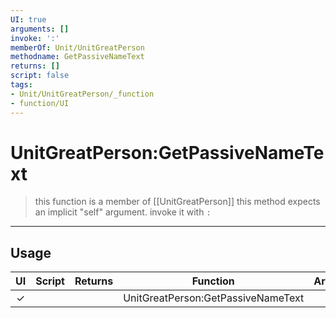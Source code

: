 ```yaml
---
UI: true
arguments: []
invoke: ':'
memberOf: Unit/UnitGreatPerson
methodname: GetPassiveNameText
returns: []
script: false
tags:
- Unit/UnitGreatPerson/_function
- function/UI
---
```

# UnitGreatPerson:GetPassiveNameText
> this function is a member of [[UnitGreatPerson]]
> this method expects an implicit "self" argument. invoke it with `:`
-----
## Usage
|  UI | Script | Returns | Function | Arguments |
|:---:|:------:|-------:|:--------:|:---------|
|✓| ||UnitGreatPerson:GetPassiveNameText||
